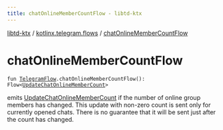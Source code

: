 ```yaml
---
title: chatOnlineMemberCountFlow - libtd-ktx
---
```


[libtd-ktx](../index.html) / [kotlinx.telegram.flows](index.html) / [chatOnlineMemberCountFlow](./chat-online-member-count-flow.html)

# chatOnlineMemberCountFlow

`fun `[`TelegramFlow`](../kotlinx.telegram.core/-telegram-flow/index.html)`.chatOnlineMemberCountFlow(): Flow<`[`UpdateChatOnlineMemberCount`](https://tdlibx.github.io/td/docs/org/drinkless/td/libcore/telegram/TdApi/UpdateChatOnlineMemberCount.html)`>`

emits [UpdateChatOnlineMemberCount](https://tdlibx.github.io/td/docs/org/drinkless/td/libcore/telegram/TdApi/UpdateChatOnlineMemberCount.html) if the number of online group members has changed. This
update with non-zero count is sent only for currently opened chats. There is no guarantee that it
will be sent just after the count has changed.

